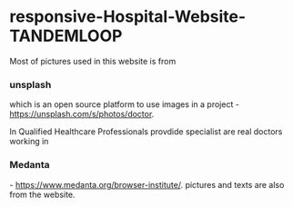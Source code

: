 # responsive-Hospital-Website-TANDEMLOOP

Most of pictures used in this website is from <h3>unsplash</h3> which is an open source platform to use images in a project - https://unsplash.com/s/photos/doctor.

In Qualified Healthcare Professionals provdide specialist are real doctors working in <h3>Medanta</h3> - https://www.medanta.org/browser-institute/.
pictures and texts are also from the website.
